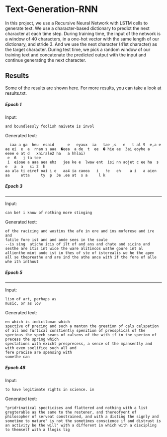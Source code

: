 # Text-Generation-RNN
In this project, we use a Recursive Neural Network with LSTM cells to generate text. We use a character-based dictionary to predict the next character at each time step.
During training time, the input of the network is a window of 40 characters, in a one-hot vector with the same length of our dictionary, and stride 3. And we use the next character (41st character) as the target character.
During test time, we pick a random window of our training text and concatenate the predicted output with the input and continue generating the next character.

## Results
Some of the results are shown here. For more results, you can take a look at results.txt. 

##### Epoch 1
Input: 
```
and boundlessly foolish naivete is invol
```
Generated text: 
```
  iaa a ga  heu  esaid      e   eyaux  ia   tae ,s   e   t al 9  e,a e     ae ei  e  a  rnan s aaa  �eea  a de  t  ee  � hie ae  3ai eoyhe a  eeee e at d   xnirale2 ha   a hhlai)
 e  6   j ta tee
 i  eioae a aaa aea ehz   jee ke e  lwaw ent  isi nn aojet c ee ha  s  e   a  a   si 2  h
aa ala ti eiref oai i e   aa4 ia caoea   i   !e   eh    a i   a aien aa     etta     ty  p  3e .ee at  s a     l k
```

##### Epoch 3
-----
Input: 
```
can be! i know of nothing more stinging
```
Generated text: 
```
of the racicing and wostins the afe in ere and ins moferese and ire and
fatile fore ist and and ande sees in the soule
--is sing  atiche icis of ilt of and ans and chate and sicins and sesthe are itis int wice the ware alitincos wathe goure int al allienthe mint ande ist in thes of ste of isterealis we he the apen all se thepreathe and are ind the athe ance with if the fore of alle whe ith inthout
```

##### Epoch 5
---
Input: 
```
lism of art, perhaps as
music, or as lov
```
Generated text: 
```
en which is indictloman which
spective of precing and such a manton the greation of cals celspation of all and furtical constiently spenition of pressplical of the sperious the spech seans of calsens of the with if in the sperion of precess the spring which
spectations with exicht presprecess, a sence of the mpansently and with even soelifice such all and
fere pracise are spensing with
somethe can
```

##### Epoch 48
Input: 
```
to have legitimate rights in science. in
```

Generated text: 

``` the sense in their distrust is the
"pridrinatical specticises and flattered and nothing with a list
gregterable as the same to the restener, and thereofyent of philosopher of serveat constrained, and with a disting the signly and sometime to nature" is not the sometimes conscience if and distrust is an activity be the will" with a different in which with a discipling to themself with a llogis lig
```

